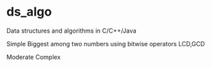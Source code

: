 # ds_algo
Data structures and algorithms in C/C++/Java

Simple
  Biggest among two numbers using bitwise operators
  LCD,GCD 
  
Moderate
Complex

